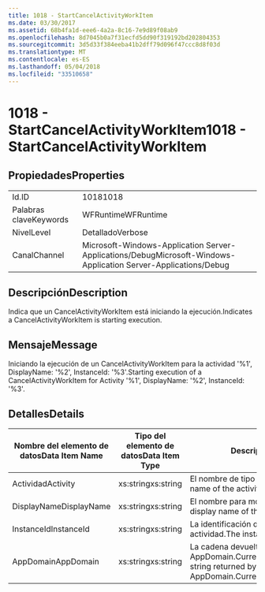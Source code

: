 ```yaml
---
title: 1018 - StartCancelActivityWorkItem
ms.date: 03/30/2017
ms.assetid: 68b4fa1d-eee6-4a2a-8c16-7e9d89f08ab9
ms.openlocfilehash: 8d7045b0a7f31ecfd5dd90f319192bd202804353
ms.sourcegitcommit: 3d5d33f384eeba41b2dff79d096f47ccc8d8f03d
ms.translationtype: MT
ms.contentlocale: es-ES
ms.lasthandoff: 05/04/2018
ms.locfileid: "33510658"
---
```

# <a name="1018---startcancelactivityworkitem"></a><span data-ttu-id="84e78-102">1018 - StartCancelActivityWorkItem</span><span class="sxs-lookup"><span data-stu-id="84e78-102">1018 - StartCancelActivityWorkItem</span></span>
## <a name="properties"></a><span data-ttu-id="84e78-103">Propiedades</span><span class="sxs-lookup"><span data-stu-id="84e78-103">Properties</span></span>  
  
|||  
|-|-|  
|<span data-ttu-id="84e78-104">Id.</span><span class="sxs-lookup"><span data-stu-id="84e78-104">ID</span></span>|<span data-ttu-id="84e78-105">1018</span><span class="sxs-lookup"><span data-stu-id="84e78-105">1018</span></span>|  
|<span data-ttu-id="84e78-106">Palabras clave</span><span class="sxs-lookup"><span data-stu-id="84e78-106">Keywords</span></span>|<span data-ttu-id="84e78-107">WFRuntime</span><span class="sxs-lookup"><span data-stu-id="84e78-107">WFRuntime</span></span>|  
|<span data-ttu-id="84e78-108">Nivel</span><span class="sxs-lookup"><span data-stu-id="84e78-108">Level</span></span>|<span data-ttu-id="84e78-109">Detallado</span><span class="sxs-lookup"><span data-stu-id="84e78-109">Verbose</span></span>|  
|<span data-ttu-id="84e78-110">Canal</span><span class="sxs-lookup"><span data-stu-id="84e78-110">Channel</span></span>|<span data-ttu-id="84e78-111">Microsoft-Windows-Application Server-Applications/Debug</span><span class="sxs-lookup"><span data-stu-id="84e78-111">Microsoft-Windows-Application Server-Applications/Debug</span></span>|  
  
## <a name="description"></a><span data-ttu-id="84e78-112">Descripción</span><span class="sxs-lookup"><span data-stu-id="84e78-112">Description</span></span>  
 <span data-ttu-id="84e78-113">Indica que un CancelActivityWorkItem está iniciando la ejecución.</span><span class="sxs-lookup"><span data-stu-id="84e78-113">Indicates a CancelActivityWorkItem is starting execution.</span></span>  
  
## <a name="message"></a><span data-ttu-id="84e78-114">Mensaje</span><span class="sxs-lookup"><span data-stu-id="84e78-114">Message</span></span>  
 <span data-ttu-id="84e78-115">Iniciando la ejecución de un CancelActivityWorkItem para la actividad '%1', DisplayName: '%2', InstanceId: '%3'.</span><span class="sxs-lookup"><span data-stu-id="84e78-115">Starting execution of a CancelActivityWorkItem for Activity '%1', DisplayName: '%2', InstanceId: '%3'.</span></span>  
  
## <a name="details"></a><span data-ttu-id="84e78-116">Detalles</span><span class="sxs-lookup"><span data-stu-id="84e78-116">Details</span></span>  
  
|<span data-ttu-id="84e78-117">Nombre del elemento de datos</span><span class="sxs-lookup"><span data-stu-id="84e78-117">Data Item Name</span></span>|<span data-ttu-id="84e78-118">Tipo del elemento de datos</span><span class="sxs-lookup"><span data-stu-id="84e78-118">Data Item Type</span></span>|<span data-ttu-id="84e78-119">Descripción</span><span class="sxs-lookup"><span data-stu-id="84e78-119">Description</span></span>|  
|--------------------|--------------------|-----------------|  
|<span data-ttu-id="84e78-120">Actividad</span><span class="sxs-lookup"><span data-stu-id="84e78-120">Activity</span></span>|<span data-ttu-id="84e78-121">xs:string</span><span class="sxs-lookup"><span data-stu-id="84e78-121">xs:string</span></span>|<span data-ttu-id="84e78-122">El nombre de tipo de la actividad.</span><span class="sxs-lookup"><span data-stu-id="84e78-122">The type name of the activity.</span></span>|  
|<span data-ttu-id="84e78-123">DisplayName</span><span class="sxs-lookup"><span data-stu-id="84e78-123">DisplayName</span></span>|<span data-ttu-id="84e78-124">xs:string</span><span class="sxs-lookup"><span data-stu-id="84e78-124">xs:string</span></span>|<span data-ttu-id="84e78-125">El nombre para mostrar de la actividad.</span><span class="sxs-lookup"><span data-stu-id="84e78-125">The display name of the activity.</span></span>|  
|<span data-ttu-id="84e78-126">InstanceId</span><span class="sxs-lookup"><span data-stu-id="84e78-126">InstanceId</span></span>|<span data-ttu-id="84e78-127">xs:string</span><span class="sxs-lookup"><span data-stu-id="84e78-127">xs:string</span></span>|<span data-ttu-id="84e78-128">La identificación de instancia de la actividad.</span><span class="sxs-lookup"><span data-stu-id="84e78-128">The instance id of the activity.</span></span>|  
|<span data-ttu-id="84e78-129">AppDomain</span><span class="sxs-lookup"><span data-stu-id="84e78-129">AppDomain</span></span>|<span data-ttu-id="84e78-130">xs:string</span><span class="sxs-lookup"><span data-stu-id="84e78-130">xs:string</span></span>|<span data-ttu-id="84e78-131">La cadena devuelta por AppDomain.CurrentDomain.FriendlyName.</span><span class="sxs-lookup"><span data-stu-id="84e78-131">The string returned by AppDomain.CurrentDomain.FriendlyName.</span></span>|
